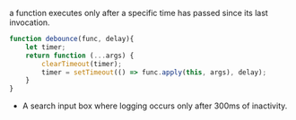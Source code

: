 a function executes only after a specific time has passed since its last invocation.

```js
function debounce(func, delay){
	let timer;
	return function (...args) {
		clearTimeout(timer);
		timer = setTimeout(() => func.apply(this, args), delay);
	}
}
```
- A search input box where logging occurs only after 300ms of inactivity.